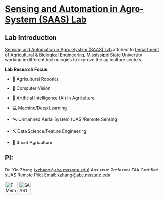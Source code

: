 # [Sensing and Automation in Agro-System (SAAS) Lab](https://sites.google.com/view/xin-zhang-lab/home?authuser=0)
## Lab Introduction

[Sensing and Automation in Agro-System (SAAS) Lab](https://sites.google.com/view/xin-zhang-lab/home?authuser=0) attched to [Department of Agricultural & Biological Engineering](https://www.abe.msstate.edu), [Mississippi State University](https://www.msstate.edu) working in different technologies to improve the agriculture sectors. 

**Lab Research Focus:**
* 🦾 Agricultural Robotics

* 📸 Computer Vision

* 🤖 Artificial Intelligence (AI) in Agriculture

* 💻 Machine/Deep Learning

* 🛰 Unmanned Aerial System (UAS)/Remote Sensing

* ⛏ Data Science/Feature Engineering

* 🍃 Smart Agriculture

## PI:
Dr. Xin Zhang (xzhang@abe.msstate.edu)
Assistant Professor
FAA Certified sUAS Remote Pilot
Email: xzhang@abe.msstate.edu 
<p align="left">
<a href="https://www.abe.msstate.edu/people/faculty/xin-zhang/" target="blank"><img align="center" src="https://upload.wikimedia.org/wikipedia/commons/3/36/Mississippi_State_Bulldogs_logo.svg" alt="FMem" height="40" width="40" /></a>
<a href="https://sites.google.com/view/xin-zhang-lab/home?authuser=0" target="blank"><img align="center" src="https://repository-images.githubusercontent.com/197153676/046f4f00-e93a-11ea-8c70-21e6d3a2d09b" alt="SAAS1" height="40" width="40" /></a>
</p>



[website]: https://sites.google.com/view/xin-zhang-lab/home?authuser=0
